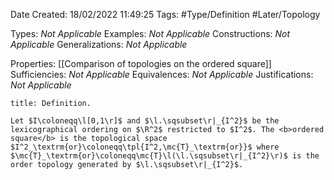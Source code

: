 <div class="topSpace"></div>

Date Created: 18/02/2022 11:49:25
Tags: #Type/Definition #Later/Topology

Types: <i>Not Applicable</i>
Examples: <i>Not Applicable</i>
Constructions: <i>Not Applicable</i>
Generalizations: <i>Not Applicable</i>

Properties: [[Comparison of topologies on the ordered square]]
Sufficiencies: <i>Not Applicable</i>
Equivalences: <i>Not Applicable</i>
Justifications: <i>Not Applicable</i>

``` ad-Definition
title: Definition.

Let $I\coloneqq\l[0,1\r]$ and $\l.\sqsubset\r|_{I^2}$ be the lexicographical ordering on $\R^2$ restricted to $I^2$. The <b>ordered square</b> is the topological space $I^2_\textrm{or}\coloneqq\tpl{I^2,\mc{T}_\textrm{or}}$ where $\mc{T}_\textrm{or}\coloneqq\mc{T}\l(\l.\sqsubset\r|_{I^2}\r)$ is the order topology generated by $\l.\sqsubset\r|_{I^2}$.

```
